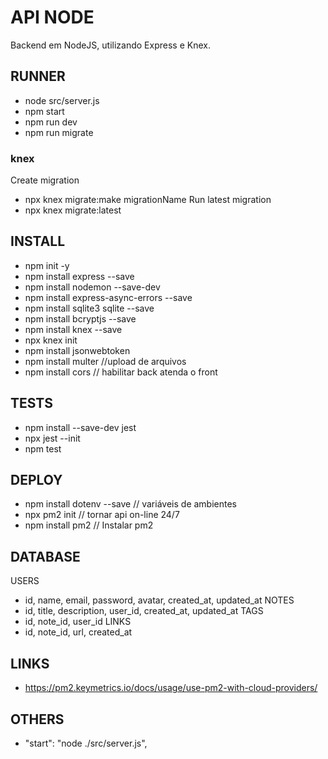 # API NODE
Backend em NodeJS, utilizando Express e Knex. 

## RUNNER
- node src/server.js
- npm start 
- npm run dev
- npm run migrate

### knex
Create migration
- npx knex migrate:make migrationName
Run latest migration
- npx knex migrate:latest

## INSTALL
- npm init -y
- npm install express --save
- npm install nodemon --save-dev
- npm install express-async-errors --save
- npm install sqlite3 sqlite --save
- npm install bcryptjs --save
- npm install knex --save
- npx knex init
- npm install jsonwebtoken
- npm install multer //upload de arquivos
- npm install cors // habilitar back atenda o front

## TESTS
- npm install --save-dev jest
- npx jest --init
- npm test

## DEPLOY
- npm install dotenv --save // variáveis de ambientes
- npx pm2 init // tornar api on-line 24/7
- npm install pm2 // Instalar pm2

## DATABASE
USERS
- id, name, email, password, avatar, created_at, updated_at
NOTES
- id, title, description, user_id, created_at, updated_at
TAGS
- id, note_id, user_id
LINKS
- id, note_id, url, created_at


## LINKS
- https://pm2.keymetrics.io/docs/usage/use-pm2-with-cloud-providers/

## OTHERS
- "start": "node ./src/server.js",
